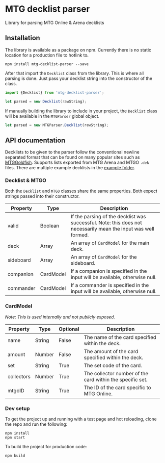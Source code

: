 # MTG decklist parser
Library for parsing MTG Online &amp; Arena decklists

## Installation

The library is available as a package on npm. Currently there is no static location for a production file to hotlink to.

```
npm install mtg-decklist-parser --save
```

After that import the `Decklist` class from the library. This is where all parsing is done. Just pass your decklist string into the constructor of the class.

```js
import {Decklist} from 'mtg-decklist-parser';

let parsed = new Decklist(rawString);
```

If manually building the library to include in your project, the `Decklist` class will be available in the `MTGParser` global object.

```js
let parsed = new MTGParser.Decklist(rawString);
```

## API documentation

Decklists to be given to the parser follow the conventional newline separated format that can be found on many popular sites such as [MTGGoldfish](https://www.mtggoldfish.com/). Supports lists exported from MTG Arena and MTGO `.dek` files. There are multiple example decklists in the [example folder](example).

### Decklist & MTGO

Both the `Decklist` and `MTGO` classes share the same properties. Both expect strings passed into their constructor.

| Property | Type | Description |
|---|---|---|
| valid | Boolean | If the parsing of the decklist was successful. Note: this does not necessarily mean the input was well formed. |
| deck | Array | An array of `CardModel` for the main deck. |
| sideboard | Array | An array of `CardModel` for the sideboard. |
| companion | CardModel | If a companion is specified in the input will be available, otherwise null. |
| commander | CardModel | If a commander is specified in the input will be available, otherwise null. |

### CardModel

_Note: This is used internally and not publicly exposed._

| Property | Type | Optional | Description |
|---|---|---|---|
| name | String | False | The name of the card specified within the deck. |
| amount | Number | False | The amount of the card specified within the deck. |
| set | String | True | The set code of the card. |
| collectors | Number | True | The collector number of the card within the specific set. |
| mtgoID | String | True | The ID of the card specific to MTG Online. |

### Dev setup

To get the project up and running with a test page and hot reloading, clone the repo and run the following:

```
npm install
npm start
```

To build the project for production code:

```
npm build
```
